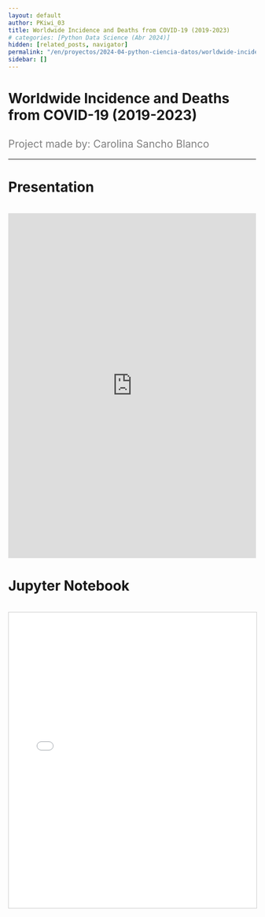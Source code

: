 ```yaml
---
layout: default
author: PKiwi_03
title: Worldwide Incidence and Deaths from COVID-19 (2019-2023)
# categories: [Python Data Science (Abr 2024)]
hidden: [related_posts, navigator]
permalink: "/en/proyectos/2024-04-python-ciencia-datos/worldwide-incidence-deaths-covid.html"
sidebar: []
---
```


# Worldwide Incidence and Deaths from COVID-19 (2019-2023)
<h2 style="color: gray; font-weight: normal;">
Project made by: Carolina Sancho Blanco
</h2>

---

# Presentation
<br>

<iframe width="100%" height="700" src="https://www.youtube.com/embed/M-vx-KpDjCg?si=2TMJeDBE-nA5x3vv" frameborder="0" allow="accelerometer; autoplay; clipboard-write; encrypted-media; gyroscope; picture-in-picture; web-share" referrerpolicy="strict-origin-when-cross-origin" allowfullscreen></iframe>

<br>

# Jupyter Notebook

<br>

<iframe 
    src="/assets/html/carolina_sancho.html" 
    width="100%" 
    height="600" 
    style="border: 1px solid #ccc;"
></iframe>